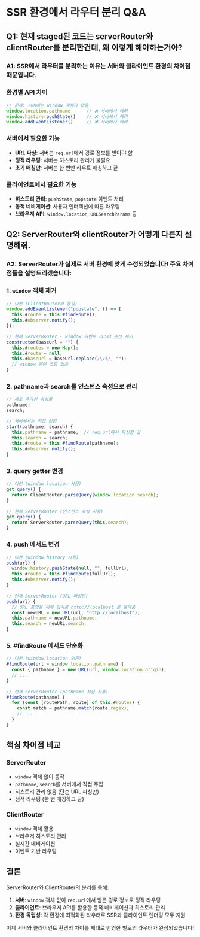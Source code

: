 # SSR 환경에서 라우터 분리 Q&A

## Q1: 현재 staged된 코드는 serverRouter와 clientRouter를 분리한건데, 왜 이렇게 해야하는거야?

### A1: SSR에서 라우터를 분리하는 이유는 **서버와 클라이언트 환경의 차이점** 때문입니다.

### 환경별 API 차이
```javascript
// 문제: 서버에는 window 객체가 없음
window.location.pathname      // ❌ 서버에서 에러
window.history.pushState()    // ❌ 서버에서 에러
window.addEventListener()     // ❌ 서버에서 에러
```

### 서버에서 필요한 기능
- **URL 파싱**: 서버는 `req.url`에서 경로 정보를 받아야 함
- **정적 라우팅**: 서버는 히스토리 관리가 불필요
- **초기 매칭만**: 서버는 한 번만 라우트 매칭하고 끝

### 클라이언트에서 필요한 기능  
- **히스토리 관리**: `pushState`, `popstate` 이벤트 처리
- **동적 네비게이션**: 사용자 인터랙션에 따른 라우팅
- **브라우저 API**: `window.location`, `URLSearchParams` 등

## Q2: ServerRouter와 clientRouter가 어떻게 다른지 설명해줘.

### A2: ServerRouter가 실제로 서버 환경에 맞게 수정되었습니다! 주요 차이점들을 설명드리겠습니다:

### 1. `window` 객체 제거
```javascript
// 이전 (ClientRouter와 동일)
window.addEventListener("popstate", () => {
  this.#route = this.#findRoute();
  this.#observer.notify();
});

// 현재 ServerRouter - window 이벤트 리스너 완전 제거
constructor(baseUrl = "") {
  this.#routes = new Map();
  this.#route = null;
  this.#baseUrl = baseUrl.replace(/\/$/, "");
  // window 관련 코드 없음
}
```

### 2. pathname과 search를 인스턴스 속성으로 관리
```javascript
// 새로 추가된 속성들
pathname;
search;

// 서버에서는 직접 설정
start(pathname, search) {
  this.pathname = pathname;  // req.url에서 파싱한 값
  this.search = search;
  this.#route = this.#findRoute(pathname);
  this.#observer.notify();
}
```

### 3. query getter 변경
```javascript
// 이전 (window.location 사용)
get query() {
  return ClientRouter.parseQuery(window.location.search);
}

// 현재 ServerRouter (인스턴스 속성 사용)
get query() {
  return ServerRouter.parseQuery(this.search);
}
```

### 4. push 메서드 변경
```javascript
// 이전 (window.history 사용)
push(url) {
  window.history.pushState(null, "", fullUrl);
  this.#route = this.#findRoute(fullUrl);
  this.#observer.notify();
}

// 현재 ServerRouter (URL 파싱만)
push(url) {
  // URL 포맷을 위해 임시로 http://localhost 를 붙여줌
  const newURL = new URL(url, "http://localhost");
  this.pathname = newURL.pathname;
  this.search = newURL.search;
}
```

### 5. #findRoute 메서드 단순화
```javascript
// 이전 (window.location 의존)
#findRoute(url = window.location.pathname) {
  const { pathname } = new URL(url, window.location.origin);
  // ...
}

// 현재 ServerRouter (pathname 직접 사용)
#findRoute(pathname) {
  for (const [routePath, route] of this.#routes) {
    const match = pathname.match(route.regex);
    // ...
  }
}
```

## 핵심 차이점 비교

### ServerRouter
- `window` 객체 없이 동작
- `pathname`, `search`를 서버에서 직접 주입
- 히스토리 관리 없음 (단순 URL 파싱만)
- 정적 라우팅 (한 번 매칭하고 끝)

### ClientRouter
- `window` 객체 활용
- 브라우저 히스토리 관리
- 실시간 네비게이션
- 이벤트 기반 라우팅

## 결론

ServerRouter와 ClientRouter의 분리를 통해:

1. **서버**: `window` 객체 없이 `req.url`에서 받은 경로 정보로 정적 라우팅
2. **클라이언트**: 브라우저 API를 활용한 동적 네비게이션과 히스토리 관리
3. **환경 독립성**: 각 환경에 최적화된 라우터로 SSR과 클라이언트 렌더링 모두 지원

이제 서버와 클라이언트 환경의 차이를 제대로 반영한 별도의 라우터가 완성되었습니다!